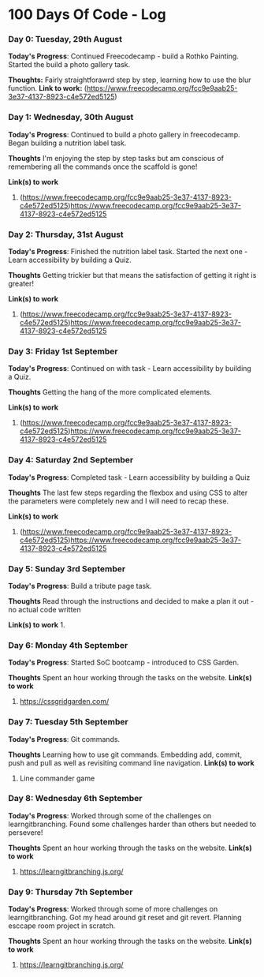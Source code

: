# 100 Days Of Code - Log

### Day 0: Tuesday, 29th August


**Today's Progress**: Continued Freecodecamp - build a Rothko Painting. Started the build a photo gallery task.

**Thoughts:** Fairly straightforawrd step by step, learning how to use the blur function.
**Link to work:** (https://www.freecodecamp.org/fcc9e9aab25-3e37-4137-8923-c4e572ed5125)

### Day 1: Wednesday, 30th August

**Today's Progress**: Continued to build a photo gallery in freecodecamp. Began building a nutrition label task.

**Thoughts** I'm enjoying the step by step tasks but am conscious of remembering all the commands once the scaffold is gone!

**Link(s) to work**
1. (https://www.freecodecamp.org/fcc9e9aab25-3e37-4137-8923-c4e572ed5125)https://www.freecodecamp.org/fcc9e9aab25-3e37-4137-8923-c4e572ed5125

### Day 2: Thursday, 31st August

**Today's Progress**: Finished the nutrition label task. Started the next one - Learn accessibility by building a Quiz.

**Thoughts** Getting trickier but that means the satisfaction of getting it right is greater!

**Link(s) to work**
1. (https://www.freecodecamp.org/fcc9e9aab25-3e37-4137-8923-c4e572ed5125)https://www.freecodecamp.org/fcc9e9aab25-3e37-4137-8923-c4e572ed5125

### Day 3: Friday 1st September

**Today's Progress**: Continued on with task - Learn accessibility by building a Quiz.

**Thoughts** Getting the hang of the more complicated elements.

**Link(s) to work**
1. (https://www.freecodecamp.org/fcc9e9aab25-3e37-4137-8923-c4e572ed5125)https://www.freecodecamp.org/fcc9e9aab25-3e37-4137-8923-c4e572ed5125

### Day 4: Saturday 2nd September

**Today's Progress**: Completed task - Learn accessibility by building a Quiz

**Thoughts** The last few steps regarding the flexbox and using CSS to alter the parameters were completely new and I will need to recap these.

**Link(s) to work**
1. (https://www.freecodecamp.org/fcc9e9aab25-3e37-4137-8923-c4e572ed5125)https://www.freecodecamp.org/fcc9e9aab25-3e37-4137-8923-c4e572ed5125

### Day 5: Sunday 3rd September

**Today's Progress**: Build a tribute page task.

**Thoughts** Read through the instructions and decided to make a plan it out - no actual code written

**Link(s) to work**
1. 
### Day 6: Monday 4th September

**Today's Progress**: Started SoC bootcamp - introduced to CSS Garden.

**Thoughts** Spent an hour working through the tasks on the website.
**Link(s) to work**
1. https://cssgridgarden.com/

### Day 7: Tuesday 5th September

**Today's Progress**: Git commands.

**Thoughts** Learning how to use git commands. Embedding add, commit, push and pull as well as revisiting command line navigation.
**Link(s) to work**
1. Line commander game

### Day 8: Wednesday 6th September

**Today's Progress**: Worked through some of the challenges on learngitbranching. Found some challenges harder than others but needed to persevere!

**Thoughts** Spent an hour working through the tasks on the website.
**Link(s) to work**
1. https://learngitbranching.js.org/


### Day 9: Thursday 7th September

**Today's Progress**: Worked through some of more challenges on learngitbranching. Got my head around git reset and git revert. Planning esccape room project in scratch.

**Thoughts** Spent an hour working through the tasks on the website.
**Link(s) to work**
1. https://learngitbranching.js.org/


